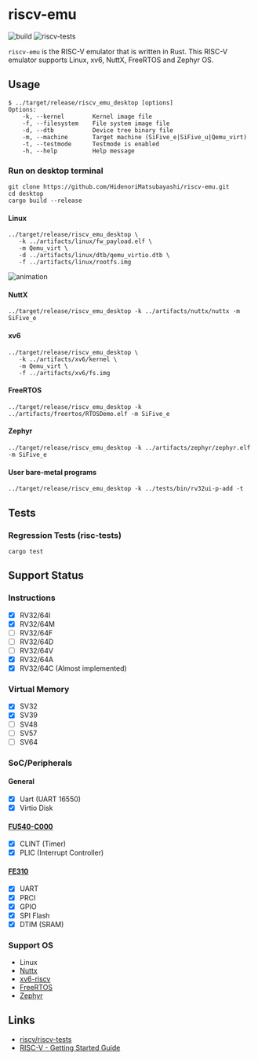 # riscv-emu

![build](https://github.com/HidenoriMatsubayashi/riscv-emu/workflows/build/badge.svg)
![riscv-tests](https://github.com/HidenoriMatsubayashi/riscv-emu/workflows/riscv-tests/badge.svg)

`riscv-emu` is the RISC-V emulator that is written in Rust. This RISC-V emulator supports Linux, xv6, NuttX, FreeRTOS and Zephyr OS.

## Usage

```
$ ../target/release/riscv_emu_desktop [options]
Options:
    -k, --kernel        Kernel image file
    -f, --filesystem    File system image file
    -d, --dtb           Device tree binary file
    -m, --machine       Target machine (SiFive_e|SiFive_u|Qemu_virt)
    -t, --testmode      Testmode is enabled
    -h, --help          Help message
```

### Run on desktop terminal

```
git clone https://github.com/HidenoriMatsubayashi/riscv-emu.git
cd desktop
cargo build --release
```

#### Linux

```
../target/release/riscv_emu_desktop \
   -k ../artifacts/linux/fw_payload.elf \
   -m Qemu_virt \
   -d ../artifacts/linux/dtb/qemu_virtio.dtb \
   -f ../artifacts/linux/rootfs.img
```

![animation](./demo/linux.gif)

#### NuttX

```
../target/release/riscv_emu_desktop -k ../artifacts/nuttx/nuttx -m SiFive_e
```

#### xv6

```
../target/release/riscv_emu_desktop \
   -k ../artifacts/xv6/kernel \
   -m Qemu_virt \
   -f ../artifacts/xv6/fs.img
```

#### FreeRTOS

```
../target/release/riscv_emu_desktop -k ../artifacts/freertos/RTOSDemo.elf -m SiFive_e
```

#### Zephyr

```
../target/release/riscv_emu_desktop -k ../artifacts/zephyr/zephyr.elf -m SiFive_e
```

#### User bare-metal programs

```
../target/release/riscv_emu_desktop -k ../tests/bin/rv32ui-p-add -t
```

## Tests

### Regression Tests (risc-tests)

```
cargo test
```

## Support Status

### Instructions

- [x] RV32/64I
- [x] RV32/64M
- [ ] RV32/64F
- [ ] RV32/64D
- [ ] RV32/64V
- [x] RV32/64A
- [x] RV32/64C (Almost implemented)

### Virtual Memory

- [x] SV32
- [x] SV39
- [ ] SV48
- [ ] SV57
- [ ] SV64

### SoC/Peripherals

#### General
- [x] Uart (UART 16550)
- [x] Virtio Disk

#### [FU540-C000](https://static.dev.sifive.com/FU540-C000-v1.0.pdf)
- [x] CLINT (Timer)
- [x] PLIC (Interrupt Controller)

#### [FE310](https://static.dev.sifive.com/FE310-G000.pdf)
- [x] UART
- [x] PRCI
- [x] GPIO
- [x] SPI Flash
- [x] DTIM (SRAM)

### Support OS

 - Linux
 - [Nuttx](https://bitbucket.org/nuttx/nuttx/src/master/)
 - [xv6-riscv](https://github.com/mit-pdos/xv6-riscv)
 - [FreeRTOS](https://www.freertos.org/)
 - [Zephyr](https://www.zephyrproject.org/)

## Links

- [riscv/riscv-tests](https://github.com/riscv/riscv-tests)
- [RISC-V - Getting Started Guide](https://risc-v-getting-started-guide.readthedocs.io/en/latest/index.html)
